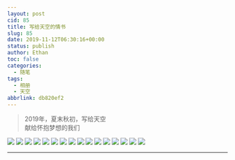 ```yaml
---
layout: post
cid: 85
title: 写给天空的情书
slug: 85
date: 2019-11-12T06:30:16+00:00
status: publish
author: Ethan
toc: false
categories:
  - 随笔
tags:
  - 相册
  - 天空
abbrlink: db820ef2
---
```





 > 2019年，夏末秋初，写给天空  
 > 献给怀抱梦想的我们

<!--more-->



![](https://gitee.com/xunhs/xunhs/raw/master/pics/2020/spring/20200228223636.JPG)
![](https://gitee.com/xunhs/xunhs/raw/master/pics/2020/spring/20200228223552.JPG)
![](https://gitee.com/xunhs/xunhs/raw/master/pics/2020/spring/20200228224841.JPG)
![](https://gitee.com/xunhs/xunhs/raw/master/pics/2020/spring/20200228224840.JPG)
![](https://gitee.com/xunhs/xunhs/raw/master/pics/2020/spring/20200228224839.JPG)
![](https://gitee.com/xunhs/xunhs/raw/master/pics/2020/spring/20200228224838.JPG)
![](https://gitee.com/xunhs/xunhs/raw/master/pics/2020/spring/20200228224837.JPG)
![](https://gitee.com/xunhs/xunhs/raw/master/pics/2020/spring/20200228224836.JPG)
![](https://gitee.com/xunhs/xunhs/raw/master/pics/2020/spring/20200228224835.JPG)
![](https://gitee.com/xunhs/xunhs/raw/master/pics/2020/spring/20200228224834.JPG)
![](https://gitee.com/xunhs/xunhs/raw/master/pics/2020/spring/20200228224833.JPG)
![](https://gitee.com/xunhs/xunhs/raw/master/pics/2020/spring/20200228224832.JPG)
![](https://gitee.com/xunhs/xunhs/raw/master/pics/2020/spring/20200228224831.JPG)
![](https://gitee.com/xunhs/xunhs/raw/master/pics/2020/spring/20200228224830.JPG)
![](https://gitee.com/xunhs/xunhs/raw/master/pics/2020/spring/20200228224829.JPG)
![](https://gitee.com/xunhs/xunhs/raw/master/pics/2020/spring/20200228224828.JPG)

*** 